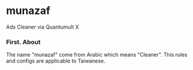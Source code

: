 # munazaf
Ads Cleaner via Quantumult X

### First. About
The name "munazaf" come from Arabic which means "Cleaner".
This rules and configs are applicable to Taiwanese.
